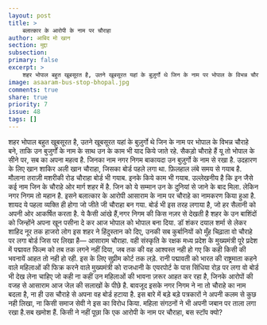 ```yaml
---
layout: post
title: >
    बलात्कार के आरोपी के नाम पर चौराहा
author: आबिद मो खान
section: मुद्दा
subsection:
primary: false
excerpt: >
    शहर भोपाल बहुत खूबसूरत है, उतने खूबसूरत यहां के बुज़ुर्गो थे जिन के नाम पर भोपाल के विभन्न चौराहे बने, ताकि उन बुजुर्गों के नाम के साथ उन के काम भी याद किये जाते रहे. सैकड़ो चौराहे हैं यू तो भोपाल के सीने पर, सब का अपना महत्व है. जिनका नाम नगर निगम बाकायदा उन बुज़ुर्गो के नाम से रखा है.
image: asaaram-bus-stop-bhopal.jpg
comments: true
share: true
priority: 7
issue: 48
tags: []
---
```


शहर भोपाल बहुत खूबसूरत है, उतने खूबसूरत यहां के बुज़ुर्गो थे जिन के नाम पर भोपाल के विभन्न चौराहे बने, ताकि उन बुजुर्गों के नाम के साथ उन के काम भी याद किये जाते रहे. सैकड़ो चौराहे हैं यू तो भोपाल के सीने पर, सब का अपना महत्व है. जिनका नाम नगर निगम बाकायदा उन बुज़ुर्गो के नाम से रखा है. उदहारण के लिए खान शाकिर अली खान चौराहा, जिसका बोर्ड पहले लगा था. फ़िलहाल लंबे समय से गयाब है. मौलाना तराज़ी मशरीकी रोड चौराहा बोर्ड भी गयाब. इनके किये काम भी गयाब. उल्लेखनीय है कि इन जैसे कई नाम जिन के चौराहे ओर मार्ग शहर में है. जिन को ये सम्मान उन के दुनियां से जाने के बाद मिला. लेकिन नगर निगम तो महान है. इसने बलात्कार के आरोपी आसाराम के नाम पर चौराहे का नामकरण किया हुआ है. शायद ये पहला व्यक्ति ही होगा जो जीते जी चौराहा बन गया.  बोर्ड भी इस तरह लगाया है, जो हर सैलानी को अपनी ओर आकर्षित करता है. ये कैसी आंखे हैं,नगर निगम की किस नज़र से देखती है शहर के उन बाशिंदों को जिन्होंने अपना खून पसीना दे कर आज भोपाल को भोपाल बना दिया. डॉ शंकर दयाल शर्मा से लेकर शाहिद नूर तक हाजरो लोग इस शहर ने हिंदुस्तान को दिए, उनकी सब कुर्बानियों को मुँह चिढ़ाता वो चौराहे पर लगा बोर्ड जिस पर लिखा है— आसाराम चौराहा. वही संस्कृति के रक्षक मध्य प्रदेश के मुख्यमंत्री पूरे प्रदेश में पद्मावत फिल्म को तब तक लगने नहीं दिया, जब तक की वह आश्वस्त नही हो गए कि कही किसी की भवनायें आहत तो नही हो रही. इस के लिए सुप्रीम कोर्ट तक लड़े.  रानी पद्मावती को भारत की राष्ट्रमाता कहने वाले महिलाओं की फिक्र करने वाले मुख्यमंत्री को  राजधानी के एयरपोर्ट के पास सिंधिया रोड़ पर लगा वो बोर्ड भी देख लेना चाहिए जो कही ना कहीं उन महिलाओं की भावना ज़रूर आहत कर रहा है, जिनके  आरोपों की वजह से आसाराम आज जेल की सलाखों के पीछे है. बावजूद इसके नगर निगम ने ना तो चौराहे का नाम बदला है, ना ही उस चौराहे से अपना वह बोर्ड हटाया है. इस बारे में बड़े बड़े पत्रकारों ने अपनी कलम से कुछ नही लिखा, ना किसी समाज सेवी ने इस का विरोध किया. महिला संगठनों ने भी अपनी जबान पर ताला लगा रखा है.सब खमोश हैं. किसी ने नहीं पूछा कि एक आरोपी के नाम पर चौराहा, बस स्टॉप क्यो?